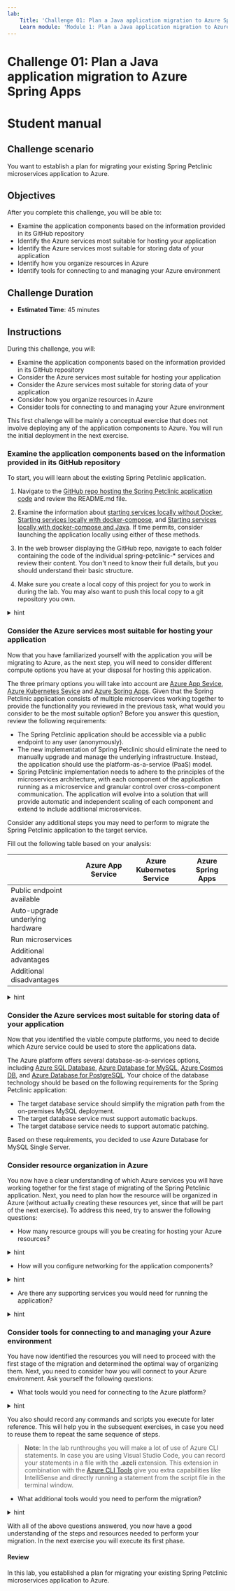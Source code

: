 ```yaml
---
lab:
    Title: 'Challenge 01: Plan a Java application migration to Azure Spring Apps'
    Learn module: 'Module 1: Plan a Java application migration to Azure Spring Apps'
---
```


# Challenge 01: Plan a Java application migration to Azure Spring Apps

# Student manual

## Challenge scenario

You want to establish a plan for migrating your existing Spring Petclinic microservices application to Azure.

## Objectives

After you complete this challenge, you will be able to:

- Examine the application components based on the information provided in its GitHub repository
- Identify the Azure services most suitable for hosting your application
- Identify the Azure services most suitable for storing data of your application
- Identify how you organize resources in Azure
- Identify tools for connecting to and managing your Azure environment

## Challenge Duration

- **Estimated Time**: 45 minutes

## Instructions

During this challenge, you will:

- Examine the application components based on the information provided in its GitHub repository
- Consider the Azure services most suitable for hosting your application
- Consider the Azure services most suitable for storing data of your application
- Consider how you organize resources in Azure
- Consider tools for connecting to and managing your Azure environment

This first challenge will be mainly a conceptual exercise that does not involve deploying any of the application components to Azure. You will run the initial deployment in the next exercise.

### Examine the application components based on the information provided in its GitHub repository

To start, you will learn about the existing Spring Petclinic application.

1. Navigate to the [GitHub repo hosting the Spring Petclinic application code](https://github.com/spring-petclinic/spring-petclinic-microservices) and review the README.md file.

1. Examine the information about [starting services locally without Docker](https://github.com/spring-petclinic/spring-petclinic-microservices#starting-services-locally-without-docker), [Starting services locally with docker-compose](https://github.com/spring-petclinic/spring-petclinic-microservices#starting-services-locally-with-docker-compose), and [Starting services locally with docker-compose and Java](https://github.com/spring-petclinic/spring-petclinic-microservices#starting-services-locally-with-docker-compose-and-java). If time permits, consider launching the application locally using either of these methods.

1. In the web browser displaying the GitHub repo, navigate to each folder containing the code of the individual spring-petclinic-* services and review their content. You don't need to know their full details, but you should understand their basic structure.

1. Make sure you create a local copy of this project for you to work in during the lab. You may also want to push this local copy to a git repository you own.

<details>
<summary>hint</summary>
<br/>

1. On your lab computer, start a web browser and navigate to [GitHub](https://github.com) and sign in to your GitHub account. If you do not have a GitHub account, create one by navigating to [the Join GitHub page](https://github.com/join) and following the instructions provided on [the Signing up for a new GitHub account page](https://docs.github.com/en/get-started/signing-up-for-github/signing-up-for-a-new-github-account).

1. Navigate to the [spring-petclinic-microservices project](https://github.com/spring-petclinic/spring-petclinic-microservices) and select **Fork**.

1. Make sure your own username is indicated as the fork `Owner` and select **Create fork**. This will create a copy or fork of this project in your own account.

1. On your lab computer, in the Git Bash window, run the following commands to clone your fork of the spring-petclinic-microservices project to your workstation. Make sure to replace `<your-github-account>` in the below command:

   ```bash
   mkdir projects
   cd projects
   git clone https://github.com/<your-github-account>/spring-petclinic-microservices.git
   ```

1. When prompted to sign in to GitHub, select the **Sign in with your browser** option. This will automatically open a new tab in the web browser window, prompting you to provide your GitHub username and password.

1. In the browser window, enter your GitHub credentials, select **Sign in**, and, once successfully signed in, close the newly opened browser tab.

1. In projects folder double check that the spring petclinic application got cloned correctly. You can use the repository in your projects folder to regularly push your changes to.

</details>

### Consider the Azure services most suitable for hosting your application

Now that you have familiarized yourself with the application you will be migrating to Azure, as the next step, you will need to consider different compute options you have at your disposal for hosting this application.

The three primary options you will take into account are [Azure App Sevice](https://docs.microsoft.com/azure/app-service/overview), [Azure Kubernetes Sevice](https://docs.microsoft.com/azure/aks/intro-kubernetes) and [Azure Spring Apps](https://docs.microsoft.com/azure/spring-cloud/). Given that the Spring Petclinic application consists of multiple microservices working together to provide the functionality you reviewed in the previous task, what would you consider to be the most suitable option? Before you answer this question, review the following requirements:

* The Spring Petclinic application should be accessible via a public endpoint to any user (anonymously).
* The new implementation of Spring Petclinic should eliminate the need to manually upgrade and manage the underlying infrastructure. Instead, the application should use the platform-as-a-service (PaaS) model.
* Spring Petclinic implementation needs to adhere to the principles of the microservices architecture, with each component of the application running as a microservice and granular control over cross-component communication. The application will evolve into a solution that will provide automatic and independent scaling of each component and extend to include additional microservices.

Consider any additional steps you may need to perform to migrate the Spring Petclinic application to the target service.

Fill out the following table based on your analysis:

||Azure App Service|Azure Kubernetes Service|Azure Spring Apps|
|---|---|---|---|
|Public endpoint available||||
|Auto-upgrade underlying hardware||||
|Run microservices||||
|Additional advantages||||
|Additional disadvantages||||

<details>
<summary>hint</summary>
<br/>

* Each of the 3 options supports a public endpoint that can be accessed anonymously.
* Each of the 3 options supports automatic upgrades and eliminates the need to manage the underlying infrastructure.
  * With Azure App Service, upgrades are automatic. All underlying infrastructure is managed by the platform.
  * With Azure Kubernetes Service (AKS), you can enable automatic upgrades based on the channel of your choice (patch, stable, rapid, node-image). The underlying infrastructure consists of VM's that you provision as part of agent pools, however you don't manage them directly.
  * With Azure Spring Apps, all tasks related to upgrading and managing the underlying infrastructure are taken care of by the platform. While Azure Spring Apps is built on top of an AKS cluster, that cluster is fully managed.
* Both AKS and Azure Spring Apps offer a convenient approach to implementing the microservices architecture. They also provide support for Spring Boot applications. If you decided to choose Azure App Service, you would need to create a new web app instance for each microservice, while both AKS and Azure Apps Spring require only a single instance of the service. AKS also facilitates controlling traffic flow between microservices by using network policies.
* Azure Spring Apps offers an easy migration path for existing Spring Boot applications. This would be an advantage for your existing application.
* Azure Spring Apps eliminates any administrative overhead required to run a Kubernetes cluster. This simplifies the operational model.
* AKS would require an extra migration step that involves containerizing all components. You will also need to implement Azure Container Registry to store and deploy your container images from or you could use a publicly available Docker repository.
* Running and operating an AKS cluster introduces an additional effort.
* Azure App Service scalability is more limited than AKS or Azure Spring Apps Service.

Given the above constraints and feature sets, in the case of the Spring Petclinic application, Azure Spring Apps and Azure Kubernetes Service represent the most viable implementation choices.

</details>

### Consider the Azure services most suitable for storing data of your application

Now that you identified the viable compute platforms, you need to decide which Azure service could be used to store the applications data.

The Azure platform offers several database-as-a-services options, including [Azure SQL Database](https://docs.microsoft.com/azure/azure-sql/database/sql-database-paas-overview?view=azuresql), [Azure Database for MySQL](https://docs.microsoft.com/azure/mysql/), [Azure Cosmos DB](https://docs.microsoft.com/azure/cosmos-db/introduction), and [Azure Database for PostgreSQL](https://docs.microsoft.com/azure/postgresql/). Your choice of the database technology should be based on the following requirements for the Spring Petclinic application:

* The target database service should simplify the migration path from the on-premises MySQL deployment.
* The target database service must support automatic backups.
* The target database service needs to support automatic patching.

Based on these requirements, you decided to use Azure Database for MySQL Single Server.

### Consider resource organization in Azure

You now have a clear understanding of which Azure services you will have working together for the first stage of migrating of the Spring Petclinic application. Next, you need to plan how the resource will be organized in Azure (without actually creating these resources yet, since that will be part of the next exercise). To address this need, try to answer the following questions:

- How many resource groups will you be creating for hosting your Azure resources?

<details>
<summary>hint</summary>
<br/>
In Azure all resources that are created and deleted together typically should belong to the same resource group. In this case, since there is 1 application which provides a specific functionality, you can provision all resources for this application in a single resource group.

For information on how to organize your cloud-based resources to secure, manage, and track costs related to your workloads, see [Organize your Azure resources effectively](https://docs.microsoft.com/azure/cloud-adoption-framework/ready/azure-setup-guide/organize-resources).

</details>

- How will you configure networking for the application components?

<details>
<summary>hint</summary>
<br/>
In case you chose to use Azure Spring Apps, you have the option to deploy Azure Spring Apps either into a virtual network or deploy it without a virtual network dependency. The latter approach will simplify the task of making the first migrated version of the application accessible from the internet. Later on, in one of the subsequent exercises, you will change this approach to accommodate additional requirements. For now though, for the sake of simplicity, you will not create any virtual networks for Azure Spring Apps.

In case you chose AKS as the hosting platform, you will need at least one subnet in a virtual network to run the nodes of your AKS cluster. This subnet for now can be small, such as `/26`, which allows for a total of 64 IP addresses (although some of them are pre-allocated for the platform use).

The Azure Database for MySQL deployment will not require any virtual network connectivity for the first phase of the migration of the application. This will also change in one of the subsequent exercises, when you will implement additional security measures to protect the full application stack.
</details>

- Are there any supporting services you would need for running the application?

<details>
<summary>hint</summary>
<br/>
In case you chose Azure Spring Apps, no additional supporting services are needed during the first phase of the migration. All you need is a compute platform and a database.

In case you chose AKS, you will also need a container registry for storing any container images that will be deployed to the cluster. You can use for this purpose Azure Container Registry.
</details>

### Consider tools for connecting to and managing your Azure environment

You have now identified the resources you will need to proceed with the first stage of the migration and determined the optimal way of organizing them. Next, you need to consider how you will connect to your Azure environment. Ask yourself the following questions:

- What tools would you need for connecting to the Azure platform?

<details>
<summary>hint</summary>
<br/>
For connecting to the Azure platform, you can use either the [Azure portal](https://portal.azure.com), or command line tools such as [Azure CLI](https://docs.microsoft.com/cli/azure/what-is-azure-cli). The latter might be more challenging, but it will facilitate scripting your setup and making it repeatable in case anything needs to change or recreated. In your lab environment, make sure you can log into the Azure portal by using the credentials that were provided to you for running the lab.

It is also a good idea to double check whether Azure CLI was correctly installed in your lab environment by running the following command from the Git Bash shell window:

```bash
az --help
```

There are other tools you will use as well (including Git and mvn), but the portal and Azure CLI will be the primary ones you will be using during the initial deployment of your application into Azure.
</details>

You also should record any commands and scripts you execute for later reference. This will help you in the subsequent exercises, in case you need to reuse them to repeat the same sequence of steps.

  > **Note**: In the lab runthroughs you will make a lot of use of Azure CLI statements. In case you are using Visual Studio Code, you can record your statements in a file with the **.azcli** extension. This extension in combination with the [Azure CLI Tools](https://marketplace.visualstudio.com/items?itemName=ms-vscode.azurecli) give you extra capabilities like IntelliSense and directly running a statement from the script file in the terminal window.

- What additional tools would you need to perform the migration?

<details>
<summary>hint</summary>
<br/>
In case you chose Azure Spring Apps as the target platform, there are no additional tools needed for your to perform the migration steps.

In case you chose AKS as the target platform, you will also need Docker tools to containerize the microservices that the application consists of. You will also need to consider the most optimal base image for containerizing the microservices.
</details>

With all of the above questions answered, you now have a good understanding of the steps and resources needed to perform your migration. In the next exercise you will execute its first phase.

#### Review

In this lab, you established a plan for migrating your existing Spring Petclinic microservices application to Azure.
